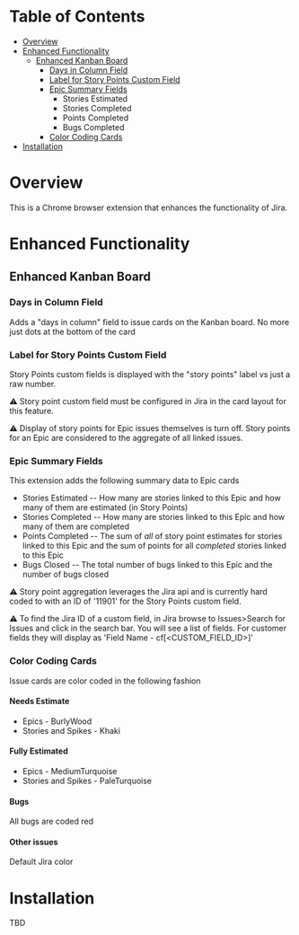 # Table of Contents



- [Overview](#overview)
- [Enhanced Functionality](#enhanced-functionality)
  * [Enhanced Kanban Board](#Enhanced-Kanban-Board)
    + [Days in Column Field](#Days-in-Column-Field)
    + [Label for Story Points Custom Field](#Label-for-Story-Points-Custom-Field)
    + [Epic Summary Fields](#Epic-Summary-Fields)
      * Stories Estimated
      * Stories Completed
      * Points Completed
      * Bugs Completed
    + [Color Coding Cards](#Color-Coding-Cards)
- [Installation](#installation)
  


# Overview
This is a Chrome browser extension that enhances the functionality of Jira.

# Enhanced Functionality
## Enhanced Kanban Board
### Days in Column Field
Adds a "days in column" field to issue cards on the Kanban board. No more just dots at the bottom of the card
### Label for Story Points Custom Field
Story Points custom fields is displayed with the "story points" label vs just a raw number. 

:warning: Story point custom field must be configured in Jira in the card layout for this feature. 

:warning: Display of story points for Epic issues themselves is turn off. Story points for an Epic are considered to the aggregate of all linked issues.

### Epic Summary Fields
This extension adds the following summary data to Epic cards
- Stories Estimated -- How many are stories linked to this Epic and how many of them are estimated (in Story Points)
- Stories Completed -- How many are stories linked to this Epic and how many of them are completed
- Points Completed -- The sum of *all* of story point estimates for stories linked to this Epic and the sum of points for all *completed* stories linked to this Epic
- Bugs Closed -- The total number of bugs linked to this Epic and the number of bugs closed

:warning: Story point aggregation leverages the Jira api and is currently hard coded to with an ID of '11901' for the Story Points custom field.

:warning: To find the Jira ID of a custom field, in Jira browse to Issues>Search for Issues and click in the search bar. You will see a list of fields. For customer fields they will display as 'Field Name - cf[<CUSTOM_FIELD_ID>]'

### Color Coding Cards

Issue cards are color coded in the following fashion
#### Needs Estimate
- Epics - BurlyWood
- Stories and Spikes - Khaki
#### Fully Estimated
- Epics - MediumTurquoise
- Stories and Spikes - PaleTurquoise
#### Bugs
All bugs are coded red
#### Other issues
Default Jira color

# Installation
TBD


